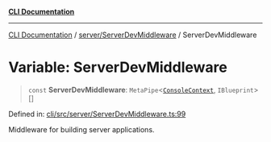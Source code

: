 [**CLI Documentation**](../../../README.md)

***

[CLI Documentation](../../../README.md) / [server/ServerDevMiddleware](../README.md) / ServerDevMiddleware

# Variable: ServerDevMiddleware

> `const` **ServerDevMiddleware**: `MetaPipe`\<[`ConsoleContext`](../../../declarations/interfaces/ConsoleContext.md), `IBlueprint`\>[]

Defined in: [cli/src/server/ServerDevMiddleware.ts:99](https://github.com/stonemjs/cli/blob/c980e34c3e365606f5472998f0ccb119c79896c3/src/server/ServerDevMiddleware.ts#L99)

Middleware for building server applications.
